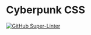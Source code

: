 # Cyberpunk CSS

[![GitHub Super-Linter](https://github.com/ChewingOnCode/CyberpunkCSS/actions/workflows/linter.yml/badge.svg)](https://github.com/marketplace/actions/super-linter)
